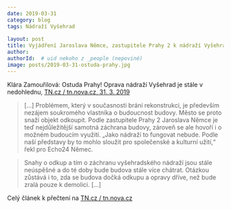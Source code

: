 ```yaml
---
date: 2019-03-31
category: blog
tags: Nádraží Vyšehrad
    
layout: post
title: Vyjádření Jaroslava Němce, zastupitele Prahy 2 k nádraží Vyšehrad 
author:
authorId:  # uid nekoho z _people (nepoviné)
image: posts/2019-03-31-ostuda-prahy.jpg
---
```



Klára Zamouřilová: Ostuda Prahy! Oprava nádraží Vyšehrad je stále v nedohlednu, [TN.cz / tn.nova.cz, 31. 3. 2019](https://tn.nova.cz/clanek/ostuda-prahy-oprava-nadrazi-vysehrad-je-stale-v-nedohlednu.html)

> [...] Problémem, který v současnosti brání rekonstrukci, je především nezájem soukromého vlastníka o budoucnost budovy. Město se proto snaží objekt odkoupit. Podle zastupitele Prahy 2 Jaroslava Němce je teď nejdůležitější samotná záchrana budovy, zároveň se ale hovoří i o možném budoucím využití. „Jako nádraží to fungovat nebude. Podle naší představy by to mohlo sloužit pro společenské a kulturní užití,“ řekl pro Echo24 Němec.
 
> Snahy o odkup a tím o záchranu vyšehradského nádraží jsou stále neúspěšné a do té doby bude budova stále více chátrat. Otázkou zůstává i to, zda se budova dočká odkupu a opravy dříve, než bude zralá pouze k demolici. [...]

Celý článek k přečtení na [TN.cz / tn.nova.cz](https://tn.nova.cz/clanek/ostuda-prahy-oprava-nadrazi-vysehrad-je-stale-v-nedohlednu.html)
